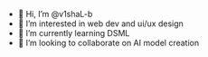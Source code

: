 - 👋 Hi, I’m @v1shaL-b
- 👀 I’m interested in web dev and ui/ux design
- 🌱 I’m currently learning DSML
- 💞️ I’m looking to collaborate on AI model creation

<!---
v1shaL-b/v1shaL-b is a ✨ special ✨ repository because its `README.md` (this file) appears on your GitHub profile.
You can click the Preview link to take a look at your changes.
--->

